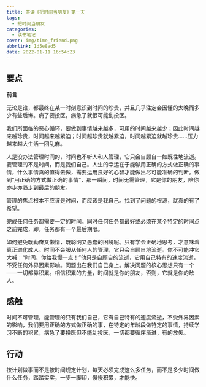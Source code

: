 ```yaml
---
title: 共读《把时间当朋友》第一天
tags:
  - 把时间当朋友
categories:
  - 读书笔记
cover: img/time_friend.png
abbrlink: 1d5e8ad5
date: 2022-01-11 16:54:23
---
```


## 要点

**前言**

无论是谁，都最终在某一时刻意识到时间的珍贵，并且几乎注定会因懂的太晚而多少有些后悔。病了要投医，病急了就很可能乱投医。



我们所面临的恶心循环，要做到事情越来越多，可用的时间越来越少；因此时间越来越珍贵，时间越来越紧迫；时间越珍贵就越紧迫，时间越紧迫就越珍贵……压力越来越大生活一团乱麻。



人是没办法管理时间的，时间也不听人和人管理，它只会自顾自一如既往地流逝。要管理的不是时间，而是我们自己。人生的幸运在于能够用正确的方式做正确的事情，什么事情真的值得去做，需要运用良好的心智才能做出尽可能准确的判断。做到“用正确的方式做正确的事情”，那一瞬间，时间无需管理，它是你的朋友，陪你亦步亦趋走到最后的朋友。



管理的焦点根本不应该是时间，而应该是我自己。找到了问题的根源，就真的有了希望。



完成任何任务都需要一定的时间。同时任何任务都最好或必须在某个特定的时间点之前完成，即，任务都有一个最后期限。



如何避免既勤奋又懒惰，既聪明又愚蠢的困境呢。只有学会正确地思考，才意味着真正进化成人。时间不会服从任何人的管理，它只会自顾自地流逝。你不可能冲它大喊：“时间，你给我慢一点！”他只是自顾自的流逝，它用自己特有的速度流逝，不受任何外界因素影响。问题出在我们自己身上。解决问题的核心思想只有一个——一切都靠积累。相信积累的力量，时间就是你的朋友，否则，它就是你的敌人。



## 感触

时间不可管理，能管理的只有我们自己，它有自己特有的速度流逝，不受外界因素的影响，我们要用正确的方式做正确的事，在特定的年龄段做特定的事情，持续学习不断的积累，病急了要投医但不能乱投医，一切都要循序渐进，有的放矢。



## 行动

按计划做事而不是按时间规定计划，每天必须完成这么多任务，而不是多少时间做什么任务，踏踏实实，一步一脚印，慢慢积累，才能快。